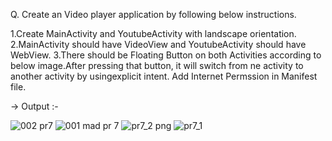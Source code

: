 Q. Create an Video player application by following below instructions.

1.Create MainActivity and YoutubeActivity with landscape orientation.
2.MainActivity should have VideoView and YoutubeActivity should have WebView.
3.There should be Floating Button on both Activities according to below image.After pressing that button, it will switch from ne activity to another activity by usingexplicit intent.
Add Internet Permssion in Manifest file.

  
-> Output :-

![002 pr7](https://github.com/AMANPATEL1108/MOBILE_APPLICTION_DEVELOPMENT/assets/108643338/9bd2b3e2-fb39-4193-8c5d-7c9eb97876da)
![001 mad pr 7](https://github.com/AMANPATEL1108/MOBILE_APPLICTION_DEVELOPMENT/assets/108643338/8e9ea01a-07e6-4e9a-8418-2f2e84d374b1)
![pr7_2 png](https://github.com/AMANPATEL1108/MOBILE_APPLICTION_DEVELOPMENT/assets/108643338/42f708bd-870b-48f0-9a6c-2003022f287d)
![pr7_1](https://github.com/AMANPATEL1108/MOBILE_APPLICTION_DEVELOPMENT/assets/108643338/b575feae-a1c9-4d46-9f95-21cde1bdab61)
